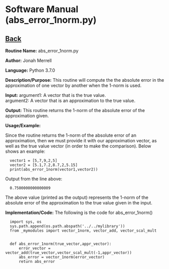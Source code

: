 # Software Manual (abs_error_1norm.py)

## [Back](softwaremanual.md)

**Routine Name:**           abs_error_1norm.py

**Author:** Jonah Merrell

**Language:** Python 3.7.0

**Description/Purpose:** This routine will compute the the absolute error in the approximation of one vector by another when the 1-norm is used.

**Input:** argument1: A vector that is the true value. <br>
		   argument2: A vector that is an approximation to the true value.

**Output:** This routine returns the 1-norm of the absolute error of the approximation given.

**Usage/Example:**

Since the routine returns the 1-norm of the absolute error of an approximation, then we must provide it with our approximation vector, as well
 as the true value vector (in order to make the comparison). Below shows an example:

      vector1 = [5,7,9,2,5]
      vector2 = [5.1,7.2,8.7,2,5.15]
      print(abs_error_1norm(vector1,vector2))

Output from the line above:

      0.7500000000000009

The above value (printed as the output) represents the 1-norm of the absolute error of the approximation to the true value given in the input.

**Implementation/Code:** The following is the code for abs_error_1norm()


      import sys, os
      sys.path.append(os.path.abspath('../../mylibrary'))
      from _mymodules import vector_1norm, vector_add, vector_scal_mult
      
      
      def abs_error_1norm(true_vector,appr_vector):
          error_vector = vector_add(true_vector,vector_scal_mult(-1,appr_vector))
          abs_error = vector_1norm(error_vector)
          return abs_error

